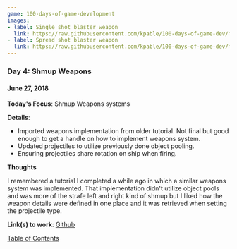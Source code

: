 ```yaml
---
game: 100-days-of-game-development
images: 
- label: Single shot blaster weapon
  link: https://raw.githubusercontent.com/kpable/100-days-of-game-dev/master/images/day4-shmup-weapons/firing-blaster.gif
- label: Spread shot blaster weapon
  link: https://raw.githubusercontent.com/kpable/100-days-of-game-dev/master/images/day4-shmup-weapons/firing-spread.gif
---
```


<a name="day-4"></a>
### Day 4: Shmup Weapons
#### June 27, 2018 

**Today's Focus**: Shmup Weapons systems 

**Details**:
  - Imported weapons implementation from older tutorial. Not final but good enough to get a handle on how to implement weapons system. 
  - Updated projectiles to utilize previously done object pooling. 
  - Ensuring projectiles share rotation on ship when firing. 


**Thoughts** 

I remembered a tutorial I completed a while ago in which a similar weapons system was implemented. That implementation didn't utilize object pools and was more of the strafe left and right kind of shmup but I liked how the weapon details were defined in one place and it was retrieved when setting the projectile type. 

<!-- 
**Examples**: 

#### Single shot blaster weapon
![Single shot blaster Example](https://raw.githubusercontent.com/kpable/100-days-of-game-dev/master/images/day4-shmup-weapons/firing-blaster.gif) 

#### Spread shot blaster weapon
![Spread shot blaster Example](https://raw.githubusercontent.com/kpable/100-days-of-game-dev/master/images/day4-shmup-weapons/firing-spread.gif) 

 -->

**Link(s) to work**: [Github](https://github.com/Kpable/Kpable-Labs/tree/misc/shmup-weapons/Assets/Misc/Shmup%20Weapons)

[Table of Contents](#toc)